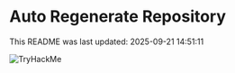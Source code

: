 # Auto Regenerate Repository

This README was last updated: 2025-09-21 14:51:11

 ![TryHackMe](https://tryhackme.com/badge/533634)
